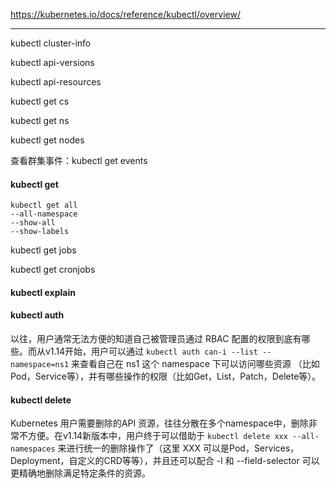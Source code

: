 https://kubernetes.io/docs/reference/kubectl/overview/

---

kubectl cluster-info

kubectl api-versions

kubectl api-resources

kubectl get cs

kubectl get ns

kubectl get nodes

查看群集事件：kubectl get events


#### kubectl get

```
kubectl get all 
--all-namespace
--show-all
--show-labels
```

kubectl get jobs

kubectl get cronjobs

#### kubectl explain

#### kubectl auth

以往，用户通常无法方便的知道自己被管理员通过 RBAC 配置的权限到底有哪些。而从v1.14开始，用户可以通过 `kubectl auth can-i --list --namespace=ns1`  来查看自己在 ns1 这个 namespace 下可以访问哪些资源 （比如Pod，Service等），并有哪些操作的权限（比如Get，List，Patch，Delete等）。

#### kubectl delete

Kubernetes 用户需要删除的API 资源，往往分散在多个namespace中，删除非常不方便。在v1.14新版本中，用户终于可以借助于 `kubectl delete xxx --all-namespaces`  来进行统一的删除操作了（这里 XXX 可以是Pod，Services，Deployment，自定义的CRD等等），并且还可以配合 -l 和 --field-selector 可以更精确地删除满足特定条件的资源。


